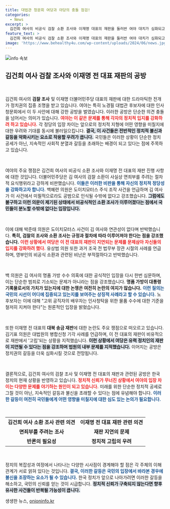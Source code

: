 ```yaml
---
title: 대법관 청문회 여당과 야당의 충돌 점검!
categories:
  - News
excerpt: >
  김건희 여사의 비공식 검찰 소환 조사와 이재명 대표의 재판을 둘러싼 여야 대치가 심화되고 있다. 야당은 김 여사의 조사가 절차적 요식행위라며 반발하고, 여당은 이 전 대표의 재판 지연을 비판. 정치적 긴장이 고조되는 가운데, 노경필 대법관 후보자 인사청문회에서 격렬한 공방이 펼쳐졌다.
feature_text: >
  김건희 여사의 비공식 검찰 소환 조사와 이재명 대표의 재판을 둘러싼 여야 대치가 심화되고 있다. 야당은 김 여사의 조사가 절차적 요식행위라며 반발하고, 여당은 이 전 대표의 재판 지연을 비판. 정치적 긴장이 고조되는 가운데, 노경필 대법관 후보자 인사청문회에서 격렬한 공방이 펼쳐졌다.
image: 'https://www.behealthy4u.com/wp-content/uploads/2024/06/news.jpg'
---
```


<p><img src="https://www.behealthy4u.com/wp-content/uploads/2024/06/news.jpg" alt="info 속보" /></p>

<h2 data-ke-size="size26">김건희 여사 검찰 조사와 이재명 전 대표 재판의 공방</h2>

<p data-ke-size="size16">&nbsp;</p>

<p>김건희 여사의 <b>검찰 조사</b> 및 이재명 더불어민주당 대표의 재판에 대한 드라마틱한 전개가 정치권의 집중 조명을 받고 있습니다. 여야는 특히 노경필 대법관 후보자에 대한 인사청문회에서 이 두 사안에 대해 강한 공방을 벌였습니다. 이러한 공방은 단순한 의견 충돌을 넘어서는 의미가 있습니다. <b><span style="color: #ee2323;">여야는 이 같은 문제를 통해 각자의 정치적 입지를 강화하려 하고 있습니다.</span></b> 각 정당의 입장 차이는 앞으로의 정치적 지형에 어떤 영향을 미칠지에 대한 우려와 기대를 동시에 불러일으킵니다. <b><span style="background-color: #21538527;">결국, 이 사건들은 전반적인 정치적 불신과 갈등을 악화시키는 요소로 작용할 우려가 큽니다.</span></b> 국민들은 이러한 상황이 단순한 정치 공세가 아닌, 지속적인 사회적 분열과 갈등을 초래하는 배경이 되고 있다는 점에 주목하고 있습니다. </p>

<p data-ke-size="size16">&nbsp;</p>

<p>여야의 주요 쟁점은 김건희 여사의 비공식 소환 조사와 이재명 전 대표의 재판 진행 사항에 대한 것입니다. 더불어민주당은 김 여사의 검찰 소환이 사실상 면죄부를 주려는 절차적 요식행위라고 강하게 비판했습니다. <b><span style="color: #1a5490;">이들은 이러한 비판을 통해 자신의 정치적 정당성을 강화하고자 합니다.</span></b> 백혜련 의원은 도이치모터스 주식 조작 사건을 언급하며 김 여사가 이 사건에서 미필적으로라도 공범으로 인식될 수밖에 없다고 강조했습니다. <b><span style="background-color: #21538527;">그럼에도 불구하고 이런 의문이 제기된 상태에서 비공식적인 소환 조사가 이루어졌다는 점에서 국민들이 분노할 수밖에 없다는 입장입니다.</span></b></p>

<p data-ke-size="size16">&nbsp;</p>

<p>이에 대해 박준태 의원은 도이치모터스 사건이 김 여사와 연관성이 없다며 반박했습니다. <b>특히, 검찰의 조사와 소환 조사는 규정과 절차에 따라 이루어져야 한다는 점을 강조했습니다.</b> <b><span style="color: #ee2323;">이런 상황에서 여당은 이 전 대표의 재판이 지연되는 문제를 문제삼아 자신들의 입지를 강화하려 했다.</span></b> 유상범 의원 또한 과거 조국 전 법무부 장관 시절의 사례를 언급하며, 영부인의 비공식 소환과 관련된 비난은 부적절하다고 반박했습니다.</p>

<p data-ke-size="size16">&nbsp;</p>

<p>백 의원은 김 여사의 명품 가방 수수 의혹에 대한 공식적인 입장을 다시 한번 심문하며, 이는 단순한 범죄로 기소되는 문제가 아니라는 점을 강조했습니다. <b>명품 가방이 대통령 기록물로서의 가치가 있는지에 대한 논쟁은 여전히 논란의 여지가 많습니다.</b> <b><span style="color: #1a5490;">이런 질의는 국민의 시선이 어디에 집중되고 있는지를 보여주는 상징적 사례라고 할 수 있습니다.</span></b> 노 후보자는 이에 대해 "고위 공직자의 배우자는 인사청탁을 위한 물품 수수에 대한 기준을 철저히 지켜야 한다"는 원론적인 입장을 밝혔습니다. </p>

<p data-ke-size="size16">&nbsp;</p>

<p>또한 이재명 전 대표의 <b>대북 송금 재판</b>에 대한 논란도 주요 쟁점으로 떠오르고 있습니다. 김기표 의원은 대법원의 병합신청 기각 사례를 언급하며, 이 전 대표의 재판이 비유적으로 재판에서 '고립'되는 상황을 지적했습니다. <b><span style="background-color: #21538527;">이런 상황에서 여당은 유력 정치인의 재판이 지연될 수 있다는 점을 강조하며 법원의 내부 문제를 지적했습니다.</span></b> 이어지는 공방은 정치권의 갈등을 더욱 심화시킬 것으로 전망됩니다.</p>

<p data-ke-size="size16">&nbsp;</p>

<p>결론적으로, 김건희 여사의 검찰 조사 및 이재명 전 대표의 재판과 관련된 공방은 한국 정치의 현재 상황을 반영하고 있습니다. <b><span style="color: #ee2323;">정치적 신뢰가 무너진 상황에서 여야의 입장 차이는 다양한 문제를 야기하는 원인이 되고 있습니다.</span></b> 미래를 위한 단순한 정치적 공세로 그칠 것이 아닌, 지속적인 갈등과 불신을 초래할 수 있다는 점에 유념해야 합니다. <b><span style="color: #1a5490;">이러한 갈등이 여전히 국민들에게 어떤 영향을 미칠지에 대한 심도 있는 논의가 필요합니다.</span></b></p>

<p data-ke-size="size16">&nbsp;</p>

<table>
    <tr>
        <td style="text-align: center; height: 17px;"><b>김건희 여사 소환 조사 관련 의견</b></td>
        <td style="text-align: center; height: 17px;"><b>이재명 전 대표 재판 관련 의견</b></td>
    </tr>
    <tr>
        <td style="text-align: center; height: 17px;"><b>면죄부를 주려는 조사</b></td>
        <td style="text-align: center; height: 17px;"><b>재판 지연의 문제</b></td>
    </tr>
    <tr>
        <td style="text-align: center; height: 17px;"><b>반론의 필요성</b></td>
        <td style="text-align: center; height: 17px;"><b>정치적 고립의 우려</b></td>
    </tr>
</table>

<p data-ke-size="size16">&nbsp;</p>

<p>정치의 복잡성과 여정에서 나타나는 다양한 시사점이 경계해야 할 점은 각 주체의 이해관계가 서로 얽혀 있다는 것입니다. <b><span style="color: #1a5490;">결국, 이러한 갈등은 국민의 입장에서 바라본 경우에 불신을 조장하는 요소가 될 수 있습니다.</span></b> 한국 정치가 앞으로 나아가려면 이러한 갈등을 해소하고, 국민의 신뢰를 얻는 것이 시급합니다. <b><span style="background-color: #21538527;">정치적 신뢰가 구축되지 않는다면 향후 유사한 사건들이 반복될 가능성이 큽니다.</span></b></p>
생생한 뉴스, <a href="https://onioninfo.kr" rel="dofollow">onioninfo.kr</a>


